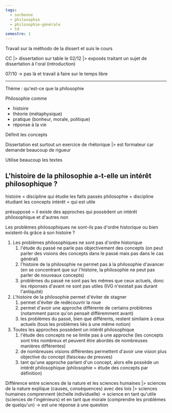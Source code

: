 ```yaml
---
tags:
  - sorbonne
  - philosophie
  - philosophie-générale
  - td
semestre: 1
---
```

Travail sur la méthodo de la dissert et suis le cours

CC
|> dissertation sur table le 02/12
|> exposés traitant un sujet de dissertation à l'oral (introduction)

07/10 -> pas là et travail à faire sur le temps libre

---

Thème : qu'est-ce que la philosophie

Philosophie comme 
- histoire
- théorie (métaphysique)
- pratique (bonheur, morale, politique)
- réponse à la vie

Définit les concepts

Dissertation est surtout un exercice de rhétorique
|> est formateur car demande beaucoup de rigueur

Utilise beaucoup les textes
## L'histoire de la philosophie a-t-elle un intérêt philosophique ?
histoire = discipline qui étudie les faits passés
philosophie = discipline étudiant les concepts
intérêt = qui est utile

présupposé = il existe des approches qui possèdent un intérêt philosophique et d'autres non

Les problèmes philosophiques ne sont-ils pas d'ordre historique ou bien existent-ils grâce à son histoire ?

1. Les problèmes philosophiques ne sont pas d'ordre historique
	1. l'étude du passé ne parle pas objectivement des concepts (on peut parler des visions des concepts dans le passé mais pas dans le cas général)
	2. l'histoire de la philosophie ne permet pas à la philosophie d'avancer (en se concentrant que sur l'histoire, la philosophie ne peut pas parler de nouveaux concepts)
	3. problèmes du passé ne sont pas les mêmes que ceux actuels, donc les réponses d'avant ne sont pas utiles (IVG n'existait pas durant l'antiquité)
2. L'histoire de la philosophie permet d'éviter de stagner
	1. permet d'éviter de redécouvrir la roue
	2. permet d'avoir une approche différente de certains problèmes (notamment parce qu'on pensait différemment avant)
	3. les problèmes du passé, bien que différents, restent similaire à ceux actuels (tous les problèmes liés à une même notion)
3. Toutes les approches possèdent un intérêt philosophique
	1. l'étude des concepts ne se limite pas à une approche (les concepts sont très nombreux et peuvent être abordés de nombreuses manières différentes)
	2. de nombreuses visions différentes permettent d'avoir une vision plus objective du concept (faisceau de preuves)
	3. tant qu'une approche parlant d'un concept, alors elle possède un intérêt philosophique (philosophie = étude des concepts par définition)

Différence entre sciences de la nature et les sciences humaines
|> sciences de la nature explique (causes, conséquences) avec des lois
|> sciences humaines comprennent (échelle individuelle)
-> science en tant qu'utile (sciences de l'ingénieurs) et en tant que morale (comprendre les problèmes de quelqu'un)
-> est une réponse à une question